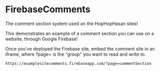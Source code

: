 # FirebaseComments
The comment section system used on the HopHopHasan sites!

This demonstrates an example of a comment section you can use on a website, through Google Firebase!

Once you've deployed the Firebase site, embed the comment site in an iframe, where ?page= is the "group" you want to read and write to.

```
https://examplesitecomments.firebaseapp.com/?page=commentSection
```
